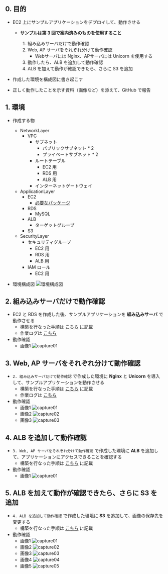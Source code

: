 ## 0. 目的
- EC2 上にサンプルアプリケーションをデプロイして、動作させる
    - **サンプルは第 3 回で案内済みのものを使用すること**

        1. 組み込みサーバだけで動作確認
        2. Web, AP サーバをそれぞれ分けて動作確認  
            - Webサーバには Nginx、APサーバには Unicorn を使用する
        3. 動作したら、ALB を追加して動作確認
        4. ALB を加えて動作が確認できたら、さらに S3 を追加

- 作成した環境を構成図に書き起こす
- 正しく動作したことを示す資料（画像など）を添えて、GitHub で報告

## 1. 環境
- 作成する物
  - NetworkLayer
    - VPC
      - サブネット
        - パブリックサブネット \* 2
        - プライベートサブネット \* 2
      - ルートテーブル
        - EC2 用
        - RDS 用
        - ALB 用
      - インターネットゲートウェイ
  - ApplicationLayer
    - EC2
      - [必要なパッケージ](./env/environment.md)
    - RDS
      - MySQL
    - ALB
      - ターゲットグループ
    - S3
  - SecurityLayer
    - セキュリティグループ
      - EC2 用
      - RDS 用
      - ALB 用
    - IAM ロール
      - EC2 用

- 環境構成図
![環境構成図](./env/drawio/EnvConfDiagram.png)

## 2. 組み込みサーバだけで動作確認
- EC2 と RDS を作成した後、サンプルアプリケーションを **組み込みサーバ** で動作させる
  - 構築を行なった手順は [こちら](./work/step01/step01.md) に記載
  - 作業ログは [こちら](./work/step01/log/constWork_20240505.log)
- 動作確認
  - 画像1
  ![capture01](./work/step01/img/capture01.png)

## 3. Web, AP サーバをそれぞれ分けて動作確認
- `2. 組み込みサーバだけで動作確認` で作成した環境に **Nginx** と **Unicorn** を導入して、サンプルアプリケーションを動作させる
  - 構築を行なった手順は [こちら](./work/step02/step02.md) に記載
  - 作業ログは [こちら](./work/step02/log/constWork_20240513.log)
- 動作確認
  - 画像1
  ![capture01](./work/step02/img/capture02.png)
  - 画像2
  ![capture02](./work/step02/img/capture03.png)
  - 画像3
  ![capture03](./work/step02/img/capture04.png)

## 4. ALB を追加して動作確認
- `3. Web, AP サーバをそれぞれ分けて動作確認` で作成した環境に **ALB** を追加して、アプリケーションにアクセスできることを確認する
  - 構築を行なった手順は [こちら](./work/step03/step03.md) に記載
- 動作確認
  - 画像1
  ![capture01](./work/step03/img/capture03.png)

## 5. ALB を加えて動作が確認できたら、さらに S3 を追加
- `4. ALB を追加して動作確認` で作成した環境に **S3** を追加して、画像の保存先を変更する
  - 構築を行なった手順は [こちら](./work/step04/step04.md) に記載
- 動作確認
  - 画像1
  ![capture01](./work/step04/img/capture05.png)
  - 画像2
  ![capture02](./work/step04/img/capture06.png)
  - 画像3
  ![capture03](./work/step04/img/capture07.png)
  - 画像4
  ![capture04](./work/step04/img/capture08.png)
  - 画像5
  ![capture05](./work/step04/img/capture09.png)

